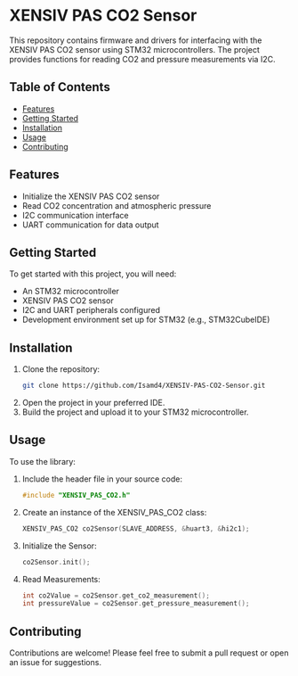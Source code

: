 # XENSIV PAS CO2 Sensor

This repository contains firmware and drivers for interfacing with the XENSIV PAS CO2 sensor using STM32 microcontrollers. The project provides functions for reading CO2 and pressure measurements via I2C.

## Table of Contents
- [Features](#features)
- [Getting Started](#getting-started)
- [Installation](#installation)
- [Usage](#usage)
- [Contributing](#contributing)

## Features
- Initialize the XENSIV PAS CO2 sensor
- Read CO2 concentration and atmospheric pressure
- I2C communication interface
- UART communication for data output

## Getting Started
To get started with this project, you will need:
- An STM32 microcontroller
- XENSIV PAS CO2 sensor
- I2C and UART peripherals configured
- Development environment set up for STM32 (e.g., STM32CubeIDE)

## Installation
1. Clone the repository:
   ```bash
   git clone https://github.com/Isamd4/XENSIV-PAS-CO2-Sensor.git
2. Open the project in your preferred IDE.
3. Build the project and upload it to your STM32 microcontroller.
## Usage
To use the library:

1. Include the header file in your source code:
   ```cpp
   #include "XENSIV_PAS_CO2.h"
2. Create an instance of the XENSIV_PAS_CO2 class:
   ```cpp
   XENSIV_PAS_CO2 co2Sensor(SLAVE_ADDRESS, &huart3, &hi2c1);
3. Initialize the Sensor:
   ```cpp
   co2Sensor.init();
4. Read Measurements:
   ```cpp
   int co2Value = co2Sensor.get_co2_measurement();
   int pressureValue = co2Sensor.get_pressure_measurement();

## Contributing
Contributions are welcome! Please feel free to submit a pull request or open an issue for suggestions.

